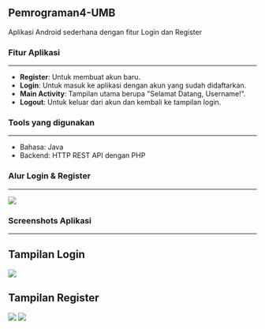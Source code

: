## Pemrograman4-UMB
Aplikasi Android sederhana dengan fitur Login dan Register

### Fitur Aplikasi
---
- **Register**: Untuk membuat akun baru.
- **Login**: Untuk masuk ke aplikasi dengan akun yang sudah didaftarkan.
- **Main Activity**: Tampilan utama berupa "Selamat Datang, Username!".
- **Logout**: Untuk keluar dari akun dan kembali ke tampilan login.

### Tools yang digunakan
---
- Bahasa: Java
- Backend: HTTP REST API dengan PHP

### Alur Login & Register
---
<img src="screenshots/uts-pemrograman-4.png" />

### Screenshots Aplikasi
---
Tampilan Login
---
<img src="screenshots/login.png" />

Tampilan Register
---
<img src="screenshots/regis-pass-less-6.png" /> <img src="screenshots/regis-email-not-valid.png" />

